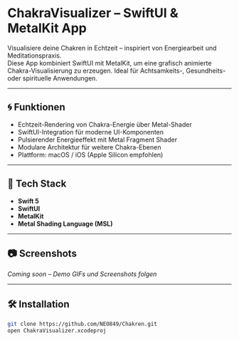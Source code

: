 # ChakraVisualizer – SwiftUI & MetalKit App

Visualisiere deine Chakren in Echtzeit – inspiriert von Energiearbeit und Meditationspraxis.  
Diese App kombiniert SwiftUI mit MetalKit, um eine grafisch animierte Chakra-Visualisierung zu erzeugen. Ideal für Achtsamkeits-, Gesundheits- oder spirituelle Anwendungen.

---

## 🌀 Funktionen

- Echtzeit-Rendering von Chakra-Energie über Metal-Shader
- SwiftUI-Integration für moderne UI-Komponenten
- Pulsierender Energieeffekt mit Metal Fragment Shader
- Modulare Architektur für weitere Chakra-Ebenen
- Plattform: macOS / iOS (Apple Silicon empfohlen)

---

## 🔧 Tech Stack

- **Swift 5**
- **SwiftUI**
- **MetalKit**
- **Metal Shading Language (MSL)**

---

## 📷 Screenshots

*Coming soon – Demo GIFs und Screenshots folgen*

---

## 🛠 Installation

```bash
git clone https://github.com/NEO849/Chakren.git
open ChakraVisualizer.xcodeproj
